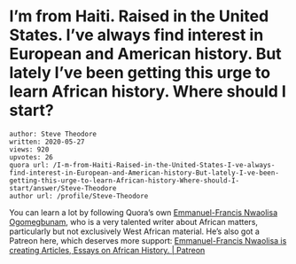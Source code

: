 # I’m from Haiti. Raised in the United States. I’ve always find interest in European and American history. But lately I’ve been getting this urge to learn African history. Where should I start?

	author: Steve Theodore
	written: 2020-05-27
	views: 920
	upvotes: 26
	quora url: /I-m-from-Haiti-Raised-in-the-United-States-I-ve-always-find-interest-in-European-and-American-history-But-lately-I-ve-been-getting-this-urge-to-learn-African-history-Where-should-I-start/answer/Steve-Theodore
	author url: /profile/Steve-Theodore


You can learn a lot by following Quora’s own [Emmanuel-Francis Nwaolisa Ogomegbunam](https://www.quora.com/profile/Emmanuel-Francis-Nwaolisa-Ogomegbunam), who is a very talented writer about African matters, particularly but not exclusively West African material. He’s also got a Patreon here, which deserves more support: [Emmanuel-Francis Nwaolisa is creating Articles, Essays on African History. | Patreon](https://www.patreon.com/emmanuelfrancis)

